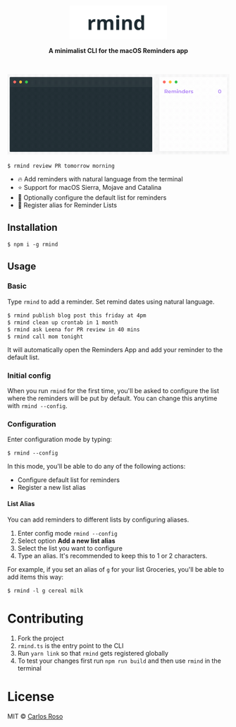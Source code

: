 
<div align="center">
  <img src="media/rmind.svg" width="220px">
	<p>
		<b>A minimalist CLI for the macOS Reminders app</b>
	</p>
</div>

<br>

![demo gif](media/rmind.gif)

```
$ rmind review PR tomorrow morning
```

- 🔥 Add reminders with natural language from the terminal
- ⭐️ Support for macOS Sierra, Mojave and Catalina
- 🎉 Optionally configure the default list for reminders
- 🌈 Register alias for Reminder Lists

## Installation

```
$ npm i -g rmind
```

## Usage

### Basic

Type `rmind` to add a reminder. Set remind dates using natural language.

```
$ rmind publish blog post this friday at 4pm
$ rmind clean up crontab in 1 month
$ rmind ask Leena for PR review in 40 mins
$ rmind call mom tonight
```

It will automatically open the Reminders App and add your reminder to the default list.

### Initial config

When you run `rmind` for the first time, you'll be asked to configure the list where the reminders will be put by default. You can change this anytime with `rmind --config`.

### Configuration

Enter configuration mode by typing:

```
$ rmind --config
```

In this mode, you'll be able to do any of the following actions:

- Configure default list for reminders
- Register a new list alias

#### List Alias

You can add reminders to different lists by configuring aliases.

1. Enter config mode `rmind --config`
2. Select option **Add a new list alias**
3. Select the list you want to configure
4. Type an alias. It's recommended to keep this to 1 or 2 characters.

For example, if you set an alias of `g` for your list Groceries, you'll be able to add items this way:

```
$ rmind -l g cereal milk
```

# Contributing

1. Fork the project
2. `rmind.ts` is the entry point to the CLI
3. Run `yarn link` so that `rmind` gets registered globally
3. To test your changes first run `npm run build` and then use `rmind` in the terminal

# License

MIT © [Carlos Roso](https://carlosroso.com/)

